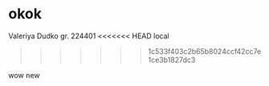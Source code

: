 # okok
Valeriya Dudko
gr. 224401
<<<<<<< HEAD
local
>>>>>>> 1c533f403c2b65b8024ccf42cc7e1ce3b1827dc3

wow new